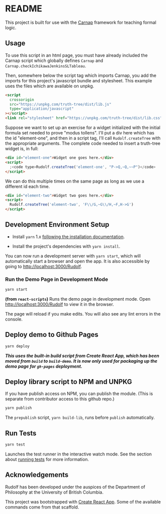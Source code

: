 # README

This project is built for use with the [Carnap](https://github.com/Carnap/Carnap) framework for teaching formal logic.

## Usage

To use this script in an html page, you must have already included the Carnap script which globally defines `Carnap` and `Carnap.checkIchikawaJenkinsSLTableau`.

Then, somewhere below the script tag which imports Carnap, you add the imports for this project's javascript bundle and stylesheet. This example uses the files which are available on unpkg.

```html
<script
  crossorigin
  src="https://unpkg.com/truth-tree/dist/lib.js"
  type="application/javascript"
></script>
<link rel="stylesheet" href="https://unpkg.com/truth-tree/dist/lib.css" />
```

Suppose we want to set up an exercise for a widget initialized with the
initial formula set needed to prove "modus tollens". I'll put a div here
which has the id "element-one", and then in a script tag, I'll call `Rudolf.createTree` with the appropriate arguments.
The complete code needed to insert a truth-tree widget is, in full:

```html
<div id="element-one">Widget one goes here.</div>
<script>
  ;<code type>Rudolf.createTree('element-one', "P->Q,~Q,~~P")</code>
</script>
```

We can do this multiple times on the same page as long as we use a different id each time.

```html
<div id="element-two">Widget two goes here.</div>
<script>
  Rudolf.createTree('element-two', 'F\\/G,~G\\/H,~F,H->G')
</script>
```

## Development Environment Setup

- Install `yarn` 1.x [following the installation documentation](https://classic.yarnpkg.com/en/docs/install).

- Install the project's dependencies with `yarn install`.

You can now run a development server with `yarn start`, which will automatically start a browser and open the app. It is also accessible by going to [http://localhost:3000/Rudolf](http://localhost:3000/Rudolf).

### Run the Demo Page in Development Mode

```sh
yarn start
```

**(from `react-scripts`)**
Runs the demo page in development mode.
Open [http://localhost:3000/Rudolf](http://localhost:3000/Rudolf) to view it in the browser.

The page will reload if you make edits.
You will also see any lint errors in the console.

## Deploy demo to Github Pages

```sh
yarn deploy
```

**_This uses the built-in build script from Create React App, which has been moved from `build` to `build-demo`. It is now only used for packaging up the demo page for `gh-pages` deployment._**

## Deploy library script to NPM and UNPKG

If you have publish access on NPM, you can publish the module. (This is separate from contributor access to this github repo.)

```sh
yarn publish
```

The `prepublish` script, `yarn build-lib`, runs before `publish` automatically.

## Run Tests

```sh
yarn test
```

Launches the test runner in the interactive watch mode.
See the section about [running tests](https://facebook.github.io/create-react-app/docs/running-tests) for more information.

## Acknowledgements

Rudolf has been developed under the auspices of the Department of Philosophy at the University of British Columbia.

This project was bootstrapped with [Create React App](https://github.com/facebook/create-react-app). Some of the available commands come from that scaffold.
